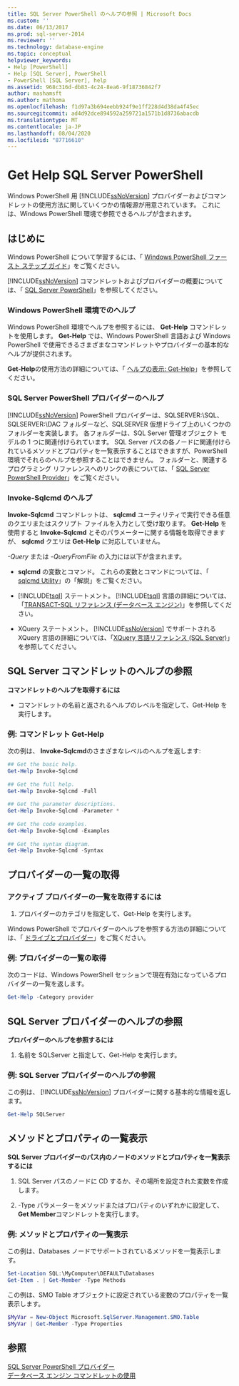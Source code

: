 ```yaml
---
title: SQL Server PowerShell のヘルプの参照 | Microsoft Docs
ms.custom: ''
ms.date: 06/13/2017
ms.prod: sql-server-2014
ms.reviewer: ''
ms.technology: database-engine
ms.topic: conceptual
helpviewer_keywords:
- Help [PowerShell]
- Help [SQL Server], PowerShell
- PowerShell [SQL Server], help
ms.assetid: 968c316d-db83-4c24-8ea6-9f18736842f7
author: mashamsft
ms.author: mathoma
ms.openlocfilehash: f1d97a3b694eebb924f9e1ff228d4d38da4f45ec
ms.sourcegitcommit: ad4d92dce894592a259721a1571b1d8736abacdb
ms.translationtype: MT
ms.contentlocale: ja-JP
ms.lasthandoff: 08/04/2020
ms.locfileid: "87716610"
---
```

# <a name="get-help-sql-server-powershell"></a>Get Help SQL Server PowerShell
  Windows PowerShell 用 [!INCLUDE[ssNoVersion](../includes/ssnoversion-md.md)] プロバイダーおよびコマンドレットの使用方法に関していくつかの情報源が用意されています。 これには、Windows PowerShell 環境で参照できるヘルプが含まれます。  
  
## <a name="before-you-begin"></a>はじめに  
 Windows PowerShell について学習するには、「 [Windows PowerShell ファースト ステップ ガイド](https://technet.microsoft.com/library/hh857337.aspx)」をご覧ください。  
  
 [!INCLUDE[ssNoVersion](../includes/ssnoversion-md.md)] コマンドレットおよびプロバイダーの概要については、「 [SQL Server PowerShell](../powershell/sql-server-powershell.md)」を参照してください。  
  
### <a name="help-in-the-windows-powershell-environment"></a>Windows PowerShell 環境でのヘルプ  
 Windows PowerShell 環境でヘルプを参照するには、 **Get-Help** コマンドレットを使用します。 **Get-Help** では、Windows PowerShell 言語および Windows PowerShell で使用できるさまざまなコマンドレットやプロバイダーの基本的なヘルプが提供されます。  
  
 **Get-Help**の使用方法の詳細については、「 [ヘルプの表示: Get-Help](https://go.microsoft.com/fwlink/?LinkId=102136)」を参照してください。  
  
### <a name="sql-server-powershell-provider-help"></a>SQL Server PowerShell プロバイダーのヘルプ  
 [!INCLUDE[ssNoVersion](../includes/ssnoversion-md.md)] PowerShell プロバイダーは、SQLSERVER:\SQL、SQLSERVER:\DAC フォルダーなど、SQLSERVER 仮想ドライブ上のいくつかのフォルダーを実装します。 各フォルダーは、SQL Server 管理オブジェクト モデルの 1 つに関連付けられています。 SQL Server パスの各ノードに関連付けられているメソッドとプロパティを一覧表示することはできますが、PowerShell 環境でそれらのヘルプを参照することはできません。 フォルダーと、関連するプログラミング リファレンスへのリンクの表については、「 [SQL Server PowerShell Provider](../powershell/sql-server-powershell-provider.md)」をご覧ください。  
  
### <a name="invoke-sqlcmd-help"></a>Invoke-Sqlcmd のヘルプ  
 **Invoke-Sqlcmd** コマンドレットは、 **sqlcmd** ユーティリティで実行できる任意のクエリまたはスクリプト ファイルを入力として受け取ります。 **Get-Help** を使用すると **Invoke-Sqlcmd** とそのパラメーターに関する情報を取得できますが、 **sqlcmd** クエリは **Get-Help** に対応していません。  
  
 *-Query* または *-QueryFromFile* の入力には以下が含まれます。  
  
-   **sqlcmd** の変数とコマンド。 これらの変数とコマンドについては、「 [sqlcmd Utility](../tools/sqlcmd-utility.md)」の「解説」をご覧ください。  
  
-   [!INCLUDE[tsql](../includes/tsql-md.md)] ステートメント。 [!INCLUDE[tsql](../includes/tsql-md.md)] 言語の詳細については、「[TRANSACT-SQL リファレンス &#40;データベース エンジン&#41;](/sql/t-sql/language-reference)」を参照してください。  
  
-   XQuery ステートメント。 [!INCLUDE[ssNoVersion](../includes/ssnoversion-md.md)] でサポートされる XQuery 言語の詳細については、「[XQuery 言語リファレンス &#40;SQL Server&#41;](/sql/xquery/xquery-language-reference-sql-server)」を参照してください。  
  
## <a name="get-help-for-a-sql-server-cmdlet"></a>SQL Server コマンドレットのヘルプの参照  
 **コマンドレットのヘルプを取得するには**  
  
-   コマンドレットの名前と返されるヘルプのレベルを指定して、Get-Help を実行します。  
  
### <a name="example-cmdlet-get-help"></a>例: コマンドレット Get-Help  
 次の例は、 **Invoke-Sqlcmd**のさまざまなレベルのヘルプを返します:  
  
```powershell
## Get the basic help.  
Get-Help Invoke-Sqlcmd  
  
## Get the full help.  
Get-Help Invoke-Sqlcmd -Full  
  
## Get the parameter descriptions.  
Get-Help Invoke-Sqlcmd -Parameter *  
  
## Get the code examples.  
Get-Help Invoke-Sqlcmd -Examples  
  
## Get the syntax diagram.  
Get-Help Invoke-Sqlcmd -Syntax  
```  
  
## <a name="get-a-list-of-providers"></a>プロバイダーの一覧の取得  

### <a name="to-get-a-list-of-active-providers"></a>アクティブ プロバイダーの一覧を取得するには
  
1.  プロバイダーのカテゴリを指定して、Get-Help を実行します。  
  
 Windows PowerShell でプロバイダーのヘルプを参照する方法の詳細については、「 [ドライブとプロバイダー](https://go.microsoft.com/fwlink/?LinkId=102137)」をご覧ください。  
  
### <a name="example-get-a-list-of-providers"></a>例: プロバイダーの一覧の取得  
 次のコードは、Windows PowerShell セッションで現在有効になっているプロバイダーの一覧を返します。  
  
```powershell
Get-Help -Category provider  
```  
  
## <a name="get-help-about-the-sql-server-provider"></a>SQL Server プロバイダーのヘルプの参照  
 **プロバイダーのヘルプを参照するには**  
  
1.  名前を SQLServer と指定して、Get-Help を実行します。  
  
### <a name="example-get-sql-server-provider-help"></a>例: SQL Server プロバイダーのヘルプの参照  
 この例は、 [!INCLUDE[ssNoVersion](../includes/ssnoversion-md.md)] プロバイダーに関する基本的な情報を返します。  
  
```powershell
Get-Help SQLServer  
```  
  
## <a name="list-methods-and-properties"></a>メソッドとプロパティの一覧表示  
 **SQL Server プロバイダーのパス内のノードのメソッドとプロパティを一覧表示するには**  
  
1.  SQL Server パスのノードに CD するか、その場所を設定された変数を作成します。  
  
2.  -Type パラメーターをメソッドまたはプロパティのいずれかに設定して、 **Get Member**コマンドレットを実行します。  
  
### <a name="examples-listing-methods-and-properties"></a>例: メソッドとプロパティの一覧表示  
 この例は、Databases ノードでサポートされているメソッドを一覧表示します。  
  
```powershell
Set-Location SQL:\MyComputer\DEFAULT\Databases  
Get-Item . | Get-Member -Type Methods  
```  
  
 この例は、SMO Table オブジェクトに設定されている変数のプロパティを一覧表示します。  
  
```powershell
$MyVar = New-Object Microsoft.SqlServer.Management.SMO.Table  
$MyVar | Get-Member -Type Properties  
```  
  
## <a name="see-also"></a>参照  
 [SQL Server PowerShell プロバイダー](../powershell/sql-server-powershell-provider.md)   
 [データベース エンジン コマンドレットの使用](../../2014/database-engine/use-the-database-engine-cmdlets.md)  
